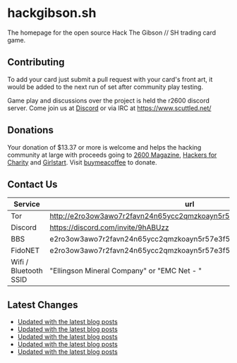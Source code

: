# hackgibson.sh
The homepage for the open source Hack The Gibson // SH trading card game.


## Contributing

To add your card just submit a pull request with your card's front art, it would be added to the next run of set after community play testing.

Game play and discussions over the project is held the r2600 discord server. Come join us at [Discord](https://discord.com/invite/9hABUzz) or via IRC at https://www.scuttled.net/


## Donations

Your donation of $13.37 or more is welcome and helps the hacking community at large with proceeds going to [2600 Magazine](https://2600.com/), [Hackers for Charity](https://hackersforcharity.org) and [Girlstart](https://girlstart.org).  Visit [buymeacoffee](https://www.buymeacoffee.com/hackgibson.sh) to donate.


## Contact Us

Service | url
-|-
Tor | http://e2ro3ow3awo7r2favn24n65ycc2qmzkoayn5r57e3f56nvjwdcgg32ad.onion
Discord | https://discord.com/invite/9hABUzz
BBS | e2ro3ow3awo7r2favn24n65ycc2qmzkoayn5r57e3f56nvjwdcgg32ad.onion:23
FidoNET | e2ro3ow3awo7r2favn24n65ycc2qmzkoayn5r57e3f56nvjwdcgg32ad.onion:24554
Wifi / Bluetooth SSID | "Ellingson Mineral Company" or "EMC Net - <fidonet address>"

## Latest Changes
<!-- BLOG-POST-LIST:START -->
- [Updated with the latest blog posts](https://github.com/DFW2600/hackgibson.sh/commit/8bc41edacb168fc4974acc26c126dea738b4420a)
- [Updated with the latest blog posts](https://github.com/DFW2600/hackgibson.sh/commit/6f92d9ba5e8ef8254f012539b1050dd10e9d0d04)
- [Updated with the latest blog posts](https://github.com/DFW2600/hackgibson.sh/commit/f545c65c6afe1f897989f090e0b617b8a3cfbf8f)
- [Updated with the latest blog posts](https://github.com/DFW2600/hackgibson.sh/commit/6ea4bbb81e1540bc8402a029de13961773a9688a)
- [Updated with the latest blog posts](https://github.com/DFW2600/hackgibson.sh/commit/9938f9b1bd45a2beacab15f93f05dae4cca9925a)
<!-- BLOG-POST-LIST:END -->
